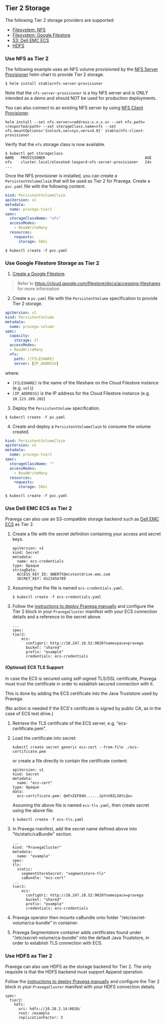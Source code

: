 ## Tier 2 Storage

The following Tier 2 storage providers are supported:

- [Filesystem: NFS](#use-nfs-as-tier-2)
- [Filesystem: Google Filestore](#use-google-filestore-storage-as-tier-2)
- [S3: Dell EMC ECS](#use-dell-emc-ecs-as-tier-2)
- [HDFS](#use-hdfs-as-tier-2)

### Use NFS as Tier 2

The following example uses an NFS volume provisioned by the [NFS Server Provisioner](https://github.com/kubernetes/charts/tree/master/stable/nfs-server-provisioner) helm chart to provide Tier 2 storage.

```
$ helm install stable/nfs-server-provisioner
```

Note that the `nfs-server-provisioner` is a toy NFS server and is ONLY intended as a demo and should NOT be used for production deployments.

You can also connect to an existing NFS server by using [NFS Client Provisioner](https://github.com/helm/charts/tree/master/stable/nfs-client-provisioner).

```
helm install --set nfs.server=<address:x.x.x.x> --set nfs.path=</exported/path> --set storageClass.name=nfs --set nfs.mountOptions='{nolock,sec=sys,vers=4.0}' stable/nfs-client-provisioner
```

Verify that the `nfs` storage class is now available.

```
$ kubectl get storageclass
NAME   PROVISIONER                                             AGE
nfs    cluster.local/elevated-leopard-nfs-server-provisioner   24s
...
```

Once the NFS provisioner is installed, you can create a `PersistentVolumeClaim` that will be used as Tier 2 for Pravega. Create a `pvc.yaml` file with the following content.

```yaml
kind: PersistentVolumeClaim
apiVersion: v1
metadata:
  name: pravega-tier2
spec:
  storageClassName: "nfs"
  accessModes:
    - ReadWriteMany
  resources:
    requests:
      storage: 50Gi
```

```
$ kubectl create -f pvc.yaml
```

### Use Google Filestore Storage as Tier 2

1. [Create a Google Filestore](https://console.cloud.google.com/filestore/instances).

> Refer to https://cloud.google.com/filestore/docs/accessing-fileshares for more information


2. Create a `pv.yaml` file with the `PersistentVolume` specification to provide Tier 2 storage.

```yaml
apiVersion: v1
kind: PersistentVolume
metadata:
  name: pravega-volume
spec:
  capacity:
    storage: 1T
  accessModes:
  - ReadWriteMany
  nfs:
    path: /[FILESHARE]
    server: [IP_ADDRESS]
```

where:

- `[FILESHARE]` is the name of the fileshare on the Cloud Filestore instance (e.g. `vol1`)
- `[IP_ADDRESS]` is the IP address for the Cloud Filestore instance (e.g. `10.123.189.202`)


3. Deploy the `PersistentVolume` specification.

```
$ kubectl create -f pv.yaml
```

4. Create and deploy a `PersistentVolumeClaim` to consume the volume created.

```yaml
kind: PersistentVolumeClaim
apiVersion: v1
metadata:
  name: pravega-tier2
spec:
  storageClassName: ""
  accessModes:
    - ReadWriteMany
  resources:
    requests:
      storage: 50Gi
```

```
$ kubectl create -f pvc.yaml
```

### Use Dell EMC ECS as Tier 2

Pravega can also use an S3-compatible storage backend such as [Dell EMC ECS](https://www.dellemc.com/sr-me/storage/ecs/index.htm) as Tier 2.

1. Create a file with the secret definition containing your access and secret keys.

    ```
    apiVersion: v1
    kind: Secret
    metadata:
      name: ecs-credentials
    type: Opaque
    stringData:
      ACCESS_KEY_ID: QWERTY@ecstestdrive.emc.com
      SECRET_KEY: 0123456789
    ```

2. Assuming that the file is named `ecs-credentials.yaml`.
    ```
    $ kubectl create -f ecs-credentials.yaml
    ```
3. Follow the [instructions to deploy Pravega manually](manual-installation.md#install-the-pravega-cluster-manually) and configure the Tier 2 block in your `PravegaCluster` manifest with your ECS connection details and a reference to the secret above.
    ```
    ...
    spec:
    tier2:
        ecs:
          configUri: http://10.247.10.52:9020?namespace=pravega
          bucket: "shared"
          prefix: "example"
          credentials: ecs-credentials
    ```

#### (Optional) ECS TLS Support
In case the ECS is secured using self-signed TLS/SSL certificate, Pravega must trust the certificate in order to establish secured connection with it.

This is done by adding the ECS certificate into the Java Truststore used by Pravega.

(No action is needed if the ECS's certificate is signed by public CA, as in the case of ECS test drive.)

1. Retrieve the TLS certificate of the ECS server, e.g. "ecs-certificate.pem".

2. Load the certificate into secret:
    ```
    kubectl create secret generic ecs-cert --from-file ./ecs-certificate.pem
    ```
    or create a file directly to contain the certificate content:
    ```
    apiVersion: v1
    kind: Secret
    metadata:
      name: "ecs-cert"
    type: Opaque
    data:
      ecs-certificate.pem: QmFnIEF0dH......JpYnV0ZLS0tLQo=
    ```
    Assuming the above file is named `ecs-tls.yaml`, then create secret using the above file.
    ```
    $ kubectl create -f ecs-tls.yaml
    ```

3. In Pravega manifest, add the secret name defined above into "tls/static/caBundle" section. 
    ```
    ...
    kind: "PravegaCluster"
    metadata:
      name: "example"
    spec:
    tls:
      static:
        segmentStoreSecret: "segmentstore-tls"
        caBundle: "ecs-cert"
    ...
    tier2:
        ecs:
          configUri: http://10.247.10.52:9020?namespace=pravega
          bucket: "shared"
          prefix: "example"
          credentials: ecs-credentials
    ```
4. Pravega operator then mounts caBundle onto folder "/etc/secret-volume/ca-bundle" in container.

5. Pravega Segmentstore container adds certificates found under "/etc/secret-volume/ca-bundle" into the default Java Truststore, in order to establish TLS connection with ECS. 

### Use HDFS as Tier 2

Pravega can also use HDFS as the storage backend for Tier 2. The only requisite is that the HDFS backend must support Append operation.

Follow the [instructions to deploy Pravega manually](manual-installation.md#install-the-pravega-cluster-manually) and configure the Tier 2 block in your `PravegaCluster` manifest with your HDFS connection details.

```
spec:
  tier2:
    hdfs:
      uri: hdfs://10.28.2.14:8020/
      root: /example
      replicationFactor: 3
```
